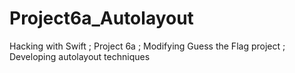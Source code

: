 # Project6a_Autolayout
 Hacking with Swift ; Project 6a ; Modifying Guess the Flag project ; Developing autolayout techniques
